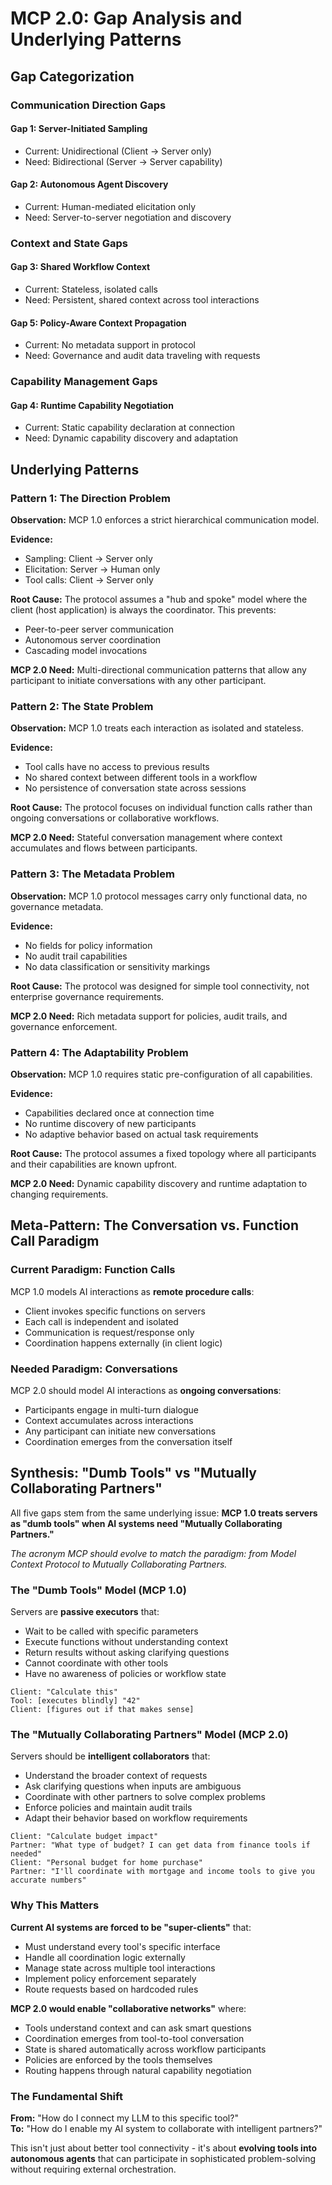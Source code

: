 # MCP 2.0: Gap Analysis and Underlying Patterns

## Gap Categorization

### Communication Direction Gaps

#### Gap 1: Server-Initiated Sampling

- Current: Unidirectional (Client → Server only)
- Need: Bidirectional (Server → Server capability)

#### Gap 2: Autonomous Agent Discovery

- Current: Human-mediated elicitation only
- Need: Server-to-server negotiation and discovery

### Context and State Gaps

#### Gap 3: Shared Workflow Context

- Current: Stateless, isolated calls
- Need: Persistent, shared context across tool interactions

#### Gap 5: Policy-Aware Context Propagation

- Current: No metadata support in protocol
- Need: Governance and audit data traveling with requests

### Capability Management Gaps

#### Gap 4: Runtime Capability Negotiation

- Current: Static capability declaration at connection
- Need: Dynamic capability discovery and adaptation

## Underlying Patterns

### Pattern 1: The Direction Problem

**Observation:** MCP 1.0 enforces a strict hierarchical communication model.

**Evidence:**

- Sampling: Client → Server only
- Elicitation: Server → Human only  
- Tool calls: Client → Server only

**Root Cause:** The protocol assumes a "hub and spoke" model where the client (host application) is always the coordinator. This prevents:

- Peer-to-peer server communication
- Autonomous server coordination
- Cascading model invocations

**MCP 2.0 Need:** Multi-directional communication patterns that allow any participant to initiate conversations with any other participant.

### Pattern 2: The State Problem

**Observation:** MCP 1.0 treats each interaction as isolated and stateless.

**Evidence:**

- Tool calls have no access to previous results
- No shared context between different tools in a workflow
- No persistence of conversation state across sessions

**Root Cause:** The protocol focuses on individual function calls rather than ongoing conversations or collaborative workflows.

**MCP 2.0 Need:** Stateful conversation management where context accumulates and flows between participants.

### Pattern 3: The Metadata Problem

**Observation:** MCP 1.0 protocol messages carry only functional data, no governance metadata.

**Evidence:**

- No fields for policy information
- No audit trail capabilities
- No data classification or sensitivity markings

**Root Cause:** The protocol was designed for simple tool connectivity, not enterprise governance requirements.

**MCP 2.0 Need:** Rich metadata support for policies, audit trails, and governance enforcement.

### Pattern 4: The Adaptability Problem

**Observation:** MCP 1.0 requires static pre-configuration of all capabilities.

**Evidence:**

- Capabilities declared once at connection time
- No runtime discovery of new participants
- No adaptive behavior based on actual task requirements

**Root Cause:** The protocol assumes a fixed topology where all participants and their capabilities are known upfront.

**MCP 2.0 Need:** Dynamic capability discovery and runtime adaptation to changing requirements.

## Meta-Pattern: The Conversation vs. Function Call Paradigm

### Current Paradigm: Function Calls

MCP 1.0 models AI interactions as **remote procedure calls**:

- Client invokes specific functions on servers
- Each call is independent and isolated
- Communication is request/response only
- Coordination happens externally (in client logic)

### Needed Paradigm: Conversations

MCP 2.0 should model AI interactions as **ongoing conversations**:

- Participants engage in multi-turn dialogue
- Context accumulates across interactions
- Any participant can initiate new conversations
- Coordination emerges from the conversation itself

## Synthesis: "Dumb Tools" vs "Mutually Collaborating Partners"

All five gaps stem from the same underlying issue: **MCP 1.0 treats servers as "dumb tools" when AI systems need "Mutually Collaborating Partners."**

*The acronym MCP should evolve to match the paradigm: from Model Context Protocol to Mutually Collaborating Partners.*

### The "Dumb Tools" Model (MCP 1.0)

Servers are **passive executors** that:

- Wait to be called with specific parameters
- Execute functions without understanding context
- Return results without asking clarifying questions
- Cannot coordinate with other tools
- Have no awareness of policies or workflow state

```text
Client: "Calculate this"
Tool: [executes blindly] "42"
Client: [figures out if that makes sense]
```

### The "Mutually Collaborating Partners" Model (MCP 2.0)

Servers should be **intelligent collaborators** that:

- Understand the broader context of requests
- Ask clarifying questions when inputs are ambiguous
- Coordinate with other partners to solve complex problems
- Enforce policies and maintain audit trails
- Adapt their behavior based on workflow requirements

```text
Client: "Calculate budget impact"
Partner: "What type of budget? I can get data from finance tools if needed"
Client: "Personal budget for home purchase"
Partner: "I'll coordinate with mortgage and income tools to give you accurate numbers"
```

### Why This Matters

**Current AI systems are forced to be "super-clients"** that:

- Must understand every tool's specific interface
- Handle all coordination logic externally
- Manage state across multiple tool interactions
- Implement policy enforcement separately
- Route requests based on hardcoded rules

**MCP 2.0 would enable "collaborative networks"** where:

- Tools understand context and can ask smart questions
- Coordination emerges from tool-to-tool conversation
- State is shared automatically across workflow participants
- Policies are enforced by the tools themselves
- Routing happens through natural capability negotiation

### The Fundamental Shift

**From:** "How do I connect my LLM to this specific tool?"  
**To:** "How do I enable my AI system to collaborate with intelligent partners?"

This isn't just about better tool connectivity - it's about **evolving tools into autonomous agents** that can participate in sophisticated problem-solving without requiring external orchestration.
